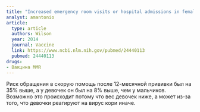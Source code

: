 ```yaml
---
title: "Increased emergency room visits or hospital admissions in females after 12-month MMR vaccination, but no difference after vaccinations given at a younger age"
analyst: amantonio
article:
  type: article
  authors: Wilson
  year: 2014
  journal: Vaccine
  link: https://www.ncbi.nlm.nih.gov/pubmed/24440113
  pubmed: 24440113
drugs:
- Вакцина MMR
---
```


Риск обращения в скорую помощь после 12-месячной прививки был на 35% выше, а у девочек он был на 8% выше, чем у мальчиков. Возможно это происходит потому что вес девочек ниже, а может из-за того, что девочки реагируют на вирус кори иначе.
